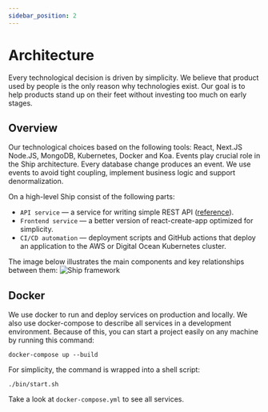 ```yaml
---
sidebar_position: 2
---
```


# Architecture

Every technological decision is driven by simplicity. We believe that product used by people is the only reason why technologies exist. Our goal is to help products stand up on their feet without investing too much on early stages.

## Overview

Our technological choices based on the following tools: React, Next.JS Node.JS, MongoDB, Kubernetes, Docker and Koa. Events play crucial role in the Ship architecture. Every database change produces an event. We use events to avoid tight coupling, implement business logic and support denormalization.

On a high-level Ship consist of the following parts:
- `API service` — a service for writing simple REST API ([reference](/api/overview.md)).
- `Frontend service` — a better version of react-create-app optimized for simplicity.
- `CI/CD automation` — deployment scripts and GitHub actions that deploy an application to the AWS or Digital Ocean Kubernetes cluster.

The image below illustrates the main components and key relationships between them: 
![Ship framework](/img/ship_framework_2.png)

## Docker

We use docker to run and deploy services on production and locally. We also use docker-compose to describe all services in a development environment. Because of this, you can start a project easily on any machine by running this command: 

```shell
docker-compose up --build
```

For simplicity, the command is wrapped into a shell script:

```shell
./bin/start.sh
```

Take a look at `docker-compose.yml` to see all services.
